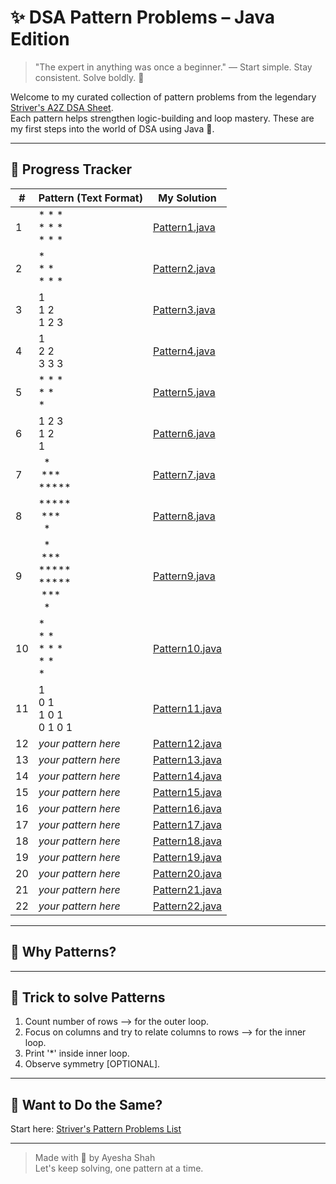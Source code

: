 # ✨ DSA Pattern Problems – Java Edition

> "The expert in anything was once a beginner." — Start simple. Stay consistent. Solve boldly. 💪

Welcome to my curated collection of pattern problems from the legendary [Striver's A2Z DSA Sheet](https://takeuforward.org/strivers-a2z-dsa-course/must-do-pattern-problems-before-starting-dsa/).  
Each pattern helps strengthen logic-building and loop mastery. These are my first steps into the world of DSA using Java 🚀.

---
## 📌 Progress Tracker

| #  | Pattern (Text Format)        | My Solution                              |
|----|------------------------------|-------------------------------------------|
| 1  | \* \* \*<br>\* \* \*<br>\* \* \* | [Pattern1.java](./Pattern1.java)    |
| 2  | \*<br>\* \*<br>\* \* \*      | [Pattern2.java](./Pattern2.java)          |
| 3  | 1<br>1 2<br>1 2 3            | [Pattern3.java](./Pattern3.java)          |
| 4  | 1<br>2 2<br>3 3 3            | [Pattern4.java](./Pattern4.java)          |
| 5  | \* \* \*<br>\* \*<br>\*      | [Pattern5.java](./Pattern5.java)          |
| 6  | 1 2 3<br>1 2<br>1            | [Pattern6.java](./Pattern6.java)          |
| 7  | &nbsp;&nbsp;\*<br>&nbsp;\*\*\*<br>\*\*\*\*\* | [Pattern7.java](./Pattern7.java) |
| 8  | \*\*\*\*\*<br>&nbsp;\*\*\*<br>&nbsp;&nbsp;\* | [Pattern8.java](./Pattern8.java) |
| 9  | &nbsp;&nbsp;\*<br>&nbsp;\*\*\*<br>\*\*\*\*\*<br>\*\*\*\*\*<br>&nbsp;\*\*\*<br>&nbsp;&nbsp;\* | [Pattern9.java](./Pattern9.java) |
| 10 | \*<br>\* \*<br>\* \* \*<br>\* \*<br>\* | [Pattern10.java](./Pattern10.java) |
| 11 | 1<br>0 1<br>1 0 1<br>0 1 0 1 | [Pattern11.java](./Pattern11.java)        |
| 12 | _your pattern here_          | [Pattern12.java](./Pattern12.java)        |
| 13 | _your pattern here_          | [Pattern13.java](./Pattern13.java)        |
| 14 | _your pattern here_          | [Pattern14.java](./Pattern14.java)        |
| 15 | _your pattern here_          | [Pattern15.java](./Pattern15.java)        |
| 16 | _your pattern here_          | [Pattern16.java](./Pattern16.java)        |
| 17 | _your pattern here_          | [Pattern17.java](./Pattern17.java)        |
| 18 | _your pattern here_          | [Pattern18.java](./Pattern18.java)        |
| 19 | _your pattern here_          | [Pattern19.java](./Pattern19.java)        |
| 20 | _your pattern here_          | [Pattern20.java](./Pattern20.java)        |
| 21 | _your pattern here_          | [Pattern21.java](./Pattern21.java)        |
| 22 | _your pattern here_          | [Pattern22.java](./Pattern22.java)        |

---

## 🚀 Why Patterns?

---
## 🧠 Trick to solve Patterns

1. Count number of rows --> for the outer loop.
2. Focus on columns and try to relate columns to rows --> for the inner loop.
3. Print '*' inside inner loop.
4. Observe symmetry [OPTIONAL].

---

## 💬 Want to Do the Same?

Start here: [Striver's Pattern Problems List](https://takeuforward.org/strivers-a2z-dsa-course/must-do-pattern-problems-before-starting-dsa/)

---

> Made with 💙 by Ayesha Shah  
> Let's keep solving, one pattern at a time.


